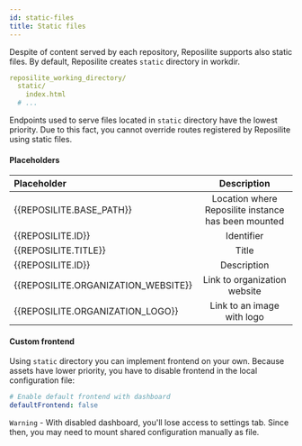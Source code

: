 ```yaml
---
id: static-files
title: Static files
---
```


Despite of content served by each repository, 
Reposilite supports also static files. 
By default, Reposilite creates `static` directory in workdir. 

```yaml
reposilite_working_directory/
  static/
    index.html
  # ...
```

Endpoints used to serve files located in `static` directory have the lowest priority.
Due to this fact, you cannot override routes registered by Reposilite using static files.

#### Placeholders

| Placeholder | Description |
| :-- | :---: |
| \{\{REPOSILITE.BASE_PATH}} | Location where Reposilite instance has been mounted |
| \{\{REPOSILITE.ID}} | Identifier |
| \{\{REPOSILITE.TITLE}} | Title |
| \{\{REPOSILITE.ID}} | Description |
| \{\{REPOSILITE.ORGANIZATION_WEBSITE}} | Link to organization website |
| \{\{REPOSILITE.ORGANIZATION_LOGO}} | Link to an image with logo |

#### Custom frontend

Using `static` directory you can implement frontend on your own.
Because assets have lower priority, 
you have to disable frontend in the local configuration file:

```yaml
# Enable default frontend with dashboard
defaultFrontend: false
```

`Warning` - With disabled dashboard, you'll lose access to settings tab.
Since then, you may need to mount shared configuration manually as file.

